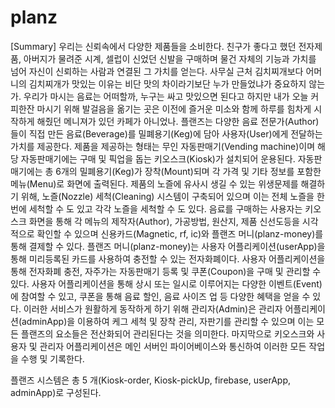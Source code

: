 # planz

[Summary]
우리는 신뢰속에서 다양한 제품들을 소비한다. 친구가 좋다고 했던 전자제품, 아버지가 물려준 시계, 셀럽이 신었던 신발을 구매하며 물건 자체의 기능과 가치를 넘어 자신이 신뢰하는 사람과 연결된 그 가치를 얻는다. 사무실 근처 김치찌개보다 어머니의 김치찌개가 맛있는 이유는 비단 맛의 차이라기보단 누가 만들었냐가 중요하지 않는가. 우리가 마시는 음료는 어떠할까, 누구는 싸고 맛있으면 된다고 하지만 내가 오늘 커피한잔 마시기 위해 발걸음을 옮기는 곳은 이전에 즐거운 미소와 함께 하루를 힘차게 시작하게 해줬던 메니져가 있던 카페가 아니었나. 플랜즈는 다양한 음료 전문가(Author)들이 직접 만든 음료(Beverage)를 밀폐용기(Keg)에 담아 사용자(User)에게 전달하는 가치를 제공한다. 제품을 제공하는 형태는 무인 자동판매기(Vending machine)이며 해당 자동판매기에는 구매 및 픽업을 돕는 키오스크(Kiosk)가 설치되어 운용된다. 자동판매기에는 총 6개의 밀폐용기(Keg)가 장착(Mount)되며 각 가격 및 기타 정보를 포함한 메뉴(Menu)로 화면에 출력된다. 제품의 노즐에 유사시 생길 수 있는 위생문제를 해결하기 위해, 노즐(Nozzle) 세척(Cleaning) 시스템이 구축되어 있으며 이는 전체 노즐을 한번에 세척할 수 도 있고 각각 노즐을 세척할 수 도 있다. 음료를 구매하는 사용자는 키오스크 화면을 통해 각 메뉴의 제작자(Author), 가공방법, 원산지, 제품 신선도등을 시각적으로 확인할 수 있으며 신용카드(Magnetic, rf, ic)와 플랜즈 머니(planz-money)를 통해 결제할 수 있다. 플랜즈 머니(planz-money)는 사용자 어플리케이션(userApp)을 통해 미리등록된 카드를 사용하여 충전할 수 있는 전자화폐이다. 사용자 어플리케이션을 통해 전자화폐 충전, 자주가는 자동판매기 등록 및 쿠폰(Coupon)을 구매 및 관리할 수 있다. 사용자 어플리케이션을 통해 상시 또는 일시로 이루어지는 다양한 이벤트(Event)에 참여할 수 있고, 쿠폰을 통해 음료 할인, 음료 사이즈 업 등 다양한 혜택을 얻을 수 있다. 이러한 서비스가 원활하게 동작하게 하기 위해 관리자(Admin)은 관리자 어플리케이션(adminApp)을 이용하여 케그 세척 및 장착 관리, 자판기를 관리할 수 있으며 이는 모든 플랜즈의 요소들은 전산화되어 관리된다는 것을 의미한다. 마지막으로 키오스크와 사용자 및 관리자 어플리케이션은 메인 서버인 파이어베이스와 통신하여 이러한 모든 작업을 수행 및 기록한다.

플랜즈 시스템은 총 5 개(Kiosk-order, Kiosk-pickUp, firebase, userApp, adminApp)로 구성된다.

